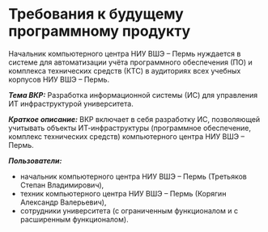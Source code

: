 # Требования к будущему программному продукту

Начальник компьютерного центра НИУ ВШЭ – Пермь нуждается в системе для автоматизации учёта программного обеспечения (ПО) и комплекса технических средств (КТС) в аудиториях всех учебных корпусов НИУ ВШЭ – Пермь.

___Тема ВКР:___
Разработка информационной системы (ИС) для управления ИТ инфраструктурой университета.

___Краткое описание:___
ВКР включает в себя разработку ИС, позволяющей учитывать объекты ИТ-инфраструктуры (программное обеспечение, комплекс технических средств) компьютерного центра НИУ ВШЭ – Пермь.

___Пользователи:___
- начальник компьютерного центра НИУ ВШЭ – Пермь (Третьяков Степан Владимирович),
- техник компьютерного центра НИУ ВШЭ – Пермь (Корягин Александр Валерьевич),
- сотрудники университета (с ограниченным функционалом и с расширенным функционалом).

